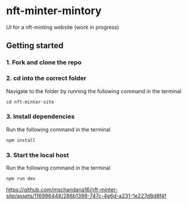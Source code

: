 # nft-minter-mintory

UI for a nft-minting website (work in progress)

## Getting started

### 1. Fork and clone the repo

### 2. cd into the correct folder
Navigate to the folder by running the following command in the terminal

`cd nft-minter-site`

### 3. Install dependencies
Run the following command in the terminal

`npm install`

### 3. Start the local host
Run the following command in the terminal

`npm run dev`







https://github.com/mschandana16/nft-minter-site/assets/116996448/286b1398-747c-4e6d-a231-1e227d8d8f4f








